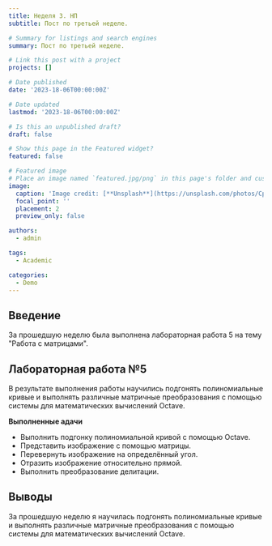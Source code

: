 ```yaml
---
title: Неделя 3. НП
subtitle: Пост по третьей неделе.

# Summary for listings and search engines
summary: Пост по третьей неделе.

# Link this post with a project
projects: []

# Date published
date: '2023-18-06T00:00:00Z'

# Date updated
lastmod: '2023-18-06T00:00:00Z'

# Is this an unpublished draft?
draft: false

# Show this page in the Featured widget?
featured: false

# Featured image
# Place an image named `featured.jpg/png` in this page's folder and customize its options here.
image:
  caption: 'Image credit: [**Unsplash**](https://unsplash.com/photos/CpkOjOcXdUY)'
  focal_point: ''
  placement: 2
  preview_only: false

authors:
  - admin

tags:
  - Academic

categories:
  - Demo
---
```


## Введение
За прошедшую неделю была выполнена лабораторная работа 5 на тему "Работа с матрицами".

## Лабораторная работа №5

В результате выполнения работы научились подгонять полиномиальные кривые и выполнять различные матричные преобразования с помощью системы для математических вычислений Oсtave.

**Выполненные адачи**

- Выполнить подгонку полиномиальной кривой с помощью Octave.
- Представить изображение с помощью матрицы.
- Перевернуть изображение на определённый угол.
- Отразить изображение относительно прямой.
- Выполнить преобразование делитации.


## Выводы

За прошедшую неделю я научилась подгонять полиномиальные кривые и выполнять различные матричные преобразования с помощью системы для математических вычислений Oсtave.